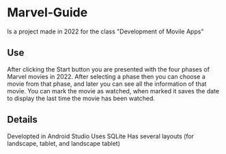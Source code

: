 # Marvel-Guide

Is a project made in 2022 for the class "Development of Movile Apps"

## Use

After clicking the Start button you are presented with the four phases of Marvel movies in 2022. After selecting a phase then you can choose a movie from that phase, and later you can see all the information of that movie.
You can mark the movie as watched, when marked it saves the date to display the last time the movie has been watched.

## Details

Developted in Android Studio
Uses SQLite
Has several layouts (for landscape, tablet, and landscape tablet)
